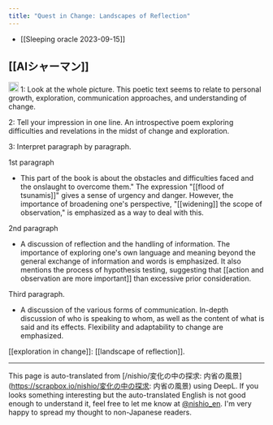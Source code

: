```yaml
---
title: "Quest in Change: Landscapes of Reflection"
---
```


- [[Sleeping oracle 2023-09-15]]

## [[AIシャーマン]]
<img src='https://scrapbox.io/api/pages/nishio-en/gpt/icon' alt='gpt.icon' height="19.5"/>
1: Look at the whole picture.
This poetic text seems to relate to personal growth, exploration, communication approaches, and understanding of change.

2: Tell your impression in one line.
An introspective poem exploring difficulties and revelations in the midst of change and exploration.

3: Interpret paragraph by paragraph.

1st paragraph
- This part of the book is about the obstacles and difficulties faced and the onslaught to overcome them." The expression "[[flood of tsunamis]]" gives a sense of urgency and danger. However, the importance of broadening one's perspective, "[[widening]] the scope of observation," is emphasized as a way to deal with this.

2nd paragraph
- A discussion of reflection and the handling of information. The importance of exploring one's own language and meaning beyond the general exchange of information and words is emphasized. It also mentions the process of hypothesis testing, suggesting that [[action and observation are more important]] than excessive prior consideration.

Third paragraph.
- A discussion of the various forms of communication. In-depth discussion of who is speaking to whom, as well as the content of what is said and its effects. Flexibility and adaptability to change are emphasized.

[[exploration in change]]: [[landscape of reflection]].

---
This page is auto-translated from [/nishio/変化の中の探求: 内省の風景](https://scrapbox.io/nishio/変化の中の探求: 内省の風景) using DeepL. If you looks something interesting but the auto-translated English is not good enough to understand it, feel free to let me know at [@nishio_en](https://twitter.com/nishio_en). I'm very happy to spread my thought to non-Japanese readers.